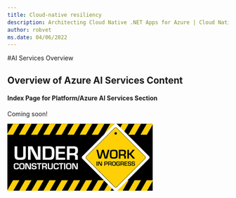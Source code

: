 ```yaml
---
title: Cloud-native resiliency
description: Architecting Cloud Native .NET Apps for Azure | Cloud Native Resiliency
author: robvet
ms.date: 04/06/2022
---
```


#AI Services Overview

## Overview of Azure AI Services Content 
#### Index Page for Platform/Azure AI Services Section

Coming soon!

![Under Construction](../../media/construction.png)

